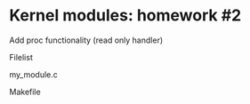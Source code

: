 # Kernel modules: homework #2

Add proc functionality (read only handler)

Filelist 

my_module.c

Makefile

